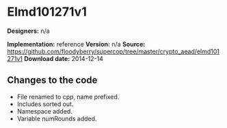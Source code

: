 # Elmd101271v1

**Designers:** n/a

**Implementation:** reference
**Version:** n/a
**Source:** https://github.com/floodyberry/supercop/tree/master/crypto_aead/elmd101271v1
**Download date:** 2014-12-14

## Changes to the code

* File renamed to cpp, name prefixed.
* Includes sorted out.
* Namespace added.
* Variable numRounds added.
